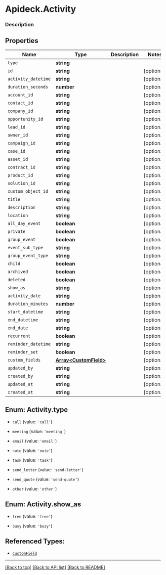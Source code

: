 # Apideck.Activity

### Description

## Properties
Name | Type | Description | Notes
------------ | ------------- | ------------- | -------------
`type` | **string** |  | 
`id` | **string** |  | [optional] 
`activity_datetime` | **string** |  | [optional] 
`duration_seconds` | **number** |  | [optional] 
`account_id` | **string** |  | [optional] 
`contact_id` | **string** |  | [optional] 
`company_id` | **string** |  | [optional] 
`opportunity_id` | **string** |  | [optional] 
`lead_id` | **string** |  | [optional] 
`owner_id` | **string** |  | [optional] 
`campaign_id` | **string** |  | [optional] 
`case_id` | **string** |  | [optional] 
`asset_id` | **string** |  | [optional] 
`contract_id` | **string** |  | [optional] 
`product_id` | **string** |  | [optional] 
`solution_id` | **string** |  | [optional] 
`custom_object_id` | **string** |  | [optional] 
`title` | **string** |  | [optional] 
`description` | **string** |  | [optional] 
`location` | **string** |  | [optional] 
`all_day_event` | **boolean** |  | [optional] 
`private` | **boolean** |  | [optional] 
`group_event` | **boolean** |  | [optional] 
`event_sub_type` | **string** |  | [optional] 
`group_event_type` | **string** |  | [optional] 
`child` | **boolean** |  | [optional] 
`archived` | **boolean** |  | [optional] 
`deleted` | **boolean** |  | [optional] 
`show_as` | **string** |  | [optional] 
`activity_date` | **string** |  | [optional] 
`duration_minutes` | **number** |  | [optional] 
`start_datetime` | **string** |  | [optional] 
`end_datetime` | **string** |  | [optional] 
`end_date` | **string** |  | [optional] 
`recurrent` | **boolean** |  | [optional] 
`reminder_datetime` | **string** |  | [optional] 
`reminder_set` | **boolean** |  | [optional] 
`custom_fields` | [**Array&lt;CustomField&gt;**](CustomField.md) |  | [optional] 
`updated_by` | **string** |  | [optional] 
`created_by` | **string** |  | [optional] 
`updated_at` | **string** |  | [optional] 
`created_at` | **string** |  | [optional] 





<a name="ActivityType"></a>
## Enum: Activity.type


* `call` (value: `'call'`)

* `meeting` (value: `'meeting'`)

* `email` (value: `'email'`)

* `note` (value: `'note'`)

* `task` (value: `'task'`)

* `send_letter` (value: `'send-letter'`)

* `send_quote` (value: `'send-quote'`)

* `other` (value: `'other'`)




<a name="ActivityShowAs"></a>
## Enum: Activity.show_as


* `free` (value: `'free'`)

* `busy` (value: `'busy'`)




## Referenced Types:





































* [`CustomField`](CustomField.md)





---

[[Back to top]](#) [[Back to API list]](../../../../README.md#documentation-for-api-endpoints) [[Back to README]](../../../../README.md)


